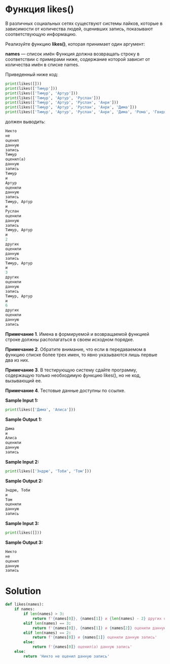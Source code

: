 # Функция likes()

В различных социальных сетях существуют системы лайков, которые в зависимости от количества людей, оценивших запись,
показывают соответствующую информацию.

Реализуйте функцию **likes()**, которая принимает один аргумент:

**names** — список имён
Функция должна возвращать строку в соответствии с примерами ниже, содержание которой зависит от количества имён в списке
names.

Приведенный ниже код:

```python
print(likes([]))
print(likes(['Тимур']))
print(likes(['Тимур', 'Артур']))
print(likes(['Тимур', 'Артур', 'Руслан']))
print(likes(['Тимур', 'Артур', 'Руслан', 'Анри']))
print(likes(['Тимур', 'Артур', 'Руслан', 'Анри', 'Дима']))
print(likes(['Тимур', 'Артур', 'Руслан', 'Анри', 'Дима', 'Рома', 'Гвидо', 'Марк']))
```

должен выводить:

```python
Никто
не
оценил
данную
запись
Тимур
оценил(а)
данную
запись
Тимур
и
Артур
оценили
данную
запись
Тимур, Артур
и
Руслан
оценили
данную
запись
Тимур, Артур
и
2
других
оценили
данную
запись
Тимур, Артур
и
3
других
оценили
данную
запись
Тимур, Артур
и
6
других
оценили
данную
запись
```

**Примечание 1**. Имена в формируемой и возвращаемой функцией строке должны располагаться в своем исходном порядке.

**Примечание 2**. Обратите внимание, что если в передаваемом в функцию списке более трех имен, то явно указываются лишь
первые два из них.

**Примечание 3**. В тестирующую систему сдайте программу, содержащую только необходимую функцию likes(), но не код,
вызывающий ее.

**Примечание 4**. Тестовые данные доступны по ссылке.

**Sample Input 1:**

```python
print(likes(['Дима', 'Алиса']))
```

**Sample Output 1:**

```python
Дима
и
Алиса
оценили
данную
запись
```

**Sample Input 2:**

```python
print(likes(['Эндрю', 'Тоби', 'Том']))
```

**Sample Output 2:**

```python
Эндрю, Тоби
и
Том
оценили
данную
запись
```

**Sample Input 3:**

```python
print(likes([]))
```

**Sample Output 3:**

```python
Никто
не
оценил
данную
запись
```

# Solution

```python
def likes(names):
    if names:
        if len(names) > 3:
            return f'{names[0]}, {names[1]} и {len(names) - 2} других оценили данную запись'
        elif len(names) == 3:
            return f'{names[0]}, {names[1]} и {names[2]} оценили данную запись'
        elif len(names) == 2:
            return f'{names[0]} и {names[1]} оценили данную запись'
        else:
            return f'{names[0]} оценил(а) данную запись'
    else:
        return 'Никто не оценил данную запись'
```